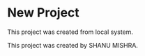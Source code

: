 # New Project

This project was created from local system.

This project was created by SHANU MISHRA.